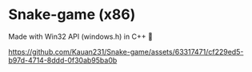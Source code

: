 # Snake-game (x86)
Made with Win32 API (windows.h) in C++  🐍

https://github.com/Kauan231/Snake-game/assets/63317471/cf229ed5-b97d-4714-8ddd-0f30ab95ba0b


